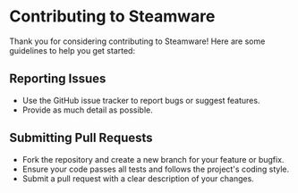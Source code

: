 # Contributing to Steamware

Thank you for considering contributing to Steamware! Here are some guidelines to help you get started:

## Reporting Issues
- Use the GitHub issue tracker to report bugs or suggest features.
- Provide as much detail as possible.

## Submitting Pull Requests
- Fork the repository and create a new branch for your feature or bugfix.
- Ensure your code passes all tests and follows the project's coding style.
- Submit a pull request with a clear description of your changes.